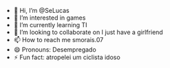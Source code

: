 - 👋 Hi, I’m @SeLucas
- 👀 I’m interested in games
- 🌱 I’m currently learning TI
- 💞️ I’m looking to collaborate on I just have a girlfriend
- 📫 How to reach me smorais.07
- 😄 Pronouns: Desempregado
- ⚡ Fun fact: atropelei um ciclista idoso

<!---
SeLucas/SeLucas is a ✨ special ✨ repository because its `README.md` (this file) appears on your GitHub profile.
You can click the Preview link to take a look at your changes.
--->
